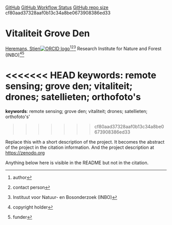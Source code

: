 <!-- badges: start -->
[GitHub](https://img.shields.io/github/license/inbo/Vitaliteit-grove-den)
[GitHub Workflow Status](https://img.shields.io/github/actions/workflow/status/inbo/Vitaliteit-grove-den/check-project)
[GitHub repo size](https://img.shields.io/github/repo-size/inbo/Vitaliteit-grove-den)
cf80aad37328aaf0b13c34a8be0673908386ed33
<!-- badges: end -->

# Vitaliteit Grove Den

[Heremans, Stien![ORCID logo](https://info.orcid.org/wp-content/uploads/2019/11/orcid_16x16.png)](https://orcid.org/0000-0002-5356-1093)[^aut][^cre][^inbo.be]
Research Institute for Nature and Forest (INBO)[^cph][^fnd]

[^cph]: copyright holder
[^fnd]: funder
[^aut]: author
[^cre]: contact person
[^inbo.be]: Instituut voor Natuur- en Bosonderzoek (INBO)

<<<<<<< HEAD
**keywords**: remote sensing; grove den; vitaliteit; drones; satellieten; orthofoto's
=======
**keywords**: remote sensing; grove den; vitaliteit; drones; satellieten; orthofoto's'
>>>>>>> cf80aad37328aaf0b13c34a8be0673908386ed33

<!-- community: inbo -->

<!-- description: start -->
Replace this with a short description of the project.
It becomes the abstract of the project in the citation information.
And the project description at https://zenodo.org
<!-- description: end -->

Anything below here is visible in the README but not in the citation.

